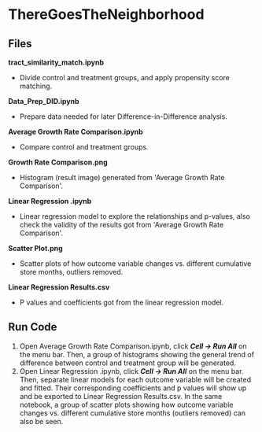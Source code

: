 # ThereGoesTheNeighborhood

## Files

**tract_similarity_match.ipynb**
  - Divide control and treatment groups, and apply propensity score matching.

**Data_Prep_DID.ipynb**
  - Prepare data needed for later Difference-in-Difference analysis.

**Average Growth Rate Comparison.ipynb**
  - Compare control and treatment groups.

**Growth Rate Comparison.png**
  - Histogram (result image) generated from 'Average Growth Rate Comparison'.

**Linear Regression .ipynb**
  - Linear regression model to explore the relationships and p-values, also check the validity of the results got from 'Average Growth Rate Comparison'.

**Scatter Plot.png**
  - Scatter plots of how outcome variable changes vs. different cumulative store months, outliers removed.

**Linear Regression Results.csv**
  - P values and coefficients got from the linear regression model.


## Run Code

1. Open Average Growth Rate Comparison.ipynb, click ***Cell -> Run All*** on the menu bar. Then, a group of histograms showing the general trend of difference between control and treatment group will be generated.
2. Open Linear Regression .ipynb, click ***Cell -> Run All*** on the menu bar. Then, separate linear models for each outcome variable will be created and fitted. Their corresponding coefficients and p values will show up and be exported to Linear Regression Results.csv. In the same notebook, a group of scatter plots showing how outcome variable changes vs. different cumulative store months (outliers removed) can also be seen.


